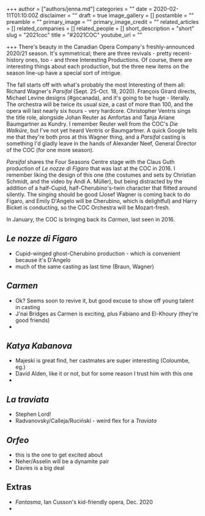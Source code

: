 +++
author = ["authors/jenna.md"]
categories = ""
date = 2020-02-11T01:10:00Z
disclaimer = ""
draft = true
image_gallery = []
postamble = ""
preamble = ""
primary_image = ""
primary_image_credit = ""
related_articles = []
related_companies = []
related_people = []
short_description = "short"
slug = "2021coc"
title = "#2021COC"
youtube_url = ""

+++
There's beauty in the Canadian Opera Company's freshly-announced 2020/21 season. It's symmetrical; there are three revivals - pretty recent-history ones, too - and three Interesting Productions. Of course, there are interesting things about each production, but the three new items on the season line-up have a special sort of intrigue.

The fall starts off with what's probably the most Interesting of them all: Richard Wagner's _Parsifal_ (Sept. 25-Oct. 18, 2020). François Girard directs, Michael Levine designs (#gocanada), and it's going to be huge - literally. The orchestra will be twice its usual size, a cast of more than 100, and the opera will last nearly six hours - very hardcore. Christopher Ventris sings the title role, alongside Johan Reuter as Amfortas and Tanja Ariane Baumgartner as Kundry. I remember Reuter well from the COC's _Die Walküre_, but I've not yet heard Ventris or Baumgartner. A quick Google tells me that they're both pros at this Wagner thing, and a _Parsifal_ casting is something I'd gladly leave in the hands of Alexander Neef, General Director of the COC (for one more season).

_Parsifal_ shares the Four Seasons Centre stage with the Claus Guth production of _Le nozze di Figaro_ that was last at the COC in 2016. I remember liking the design of this one (the costumes and sets by Christian Schmidt, and the video by Andi A. Müller), but being distracted by the addition of a half-Cupid, half-Cherubino's-twin character that flitted around silently. The singing should be good (Josef Wagner is coming back to do Figaro, and Emily D'Angelo will be Cherubino, which is delightful) and Harry Bicket is conducting, so the COC Orchestra will be Mozart-fresh. 

In January, the COC is bringing back its _Carmen_, last seen in 2016.

## _Le nozze di Figaro_

* Cupid-winged ghost-Cherubino production - which is convenient because it's D'Angelo
* much of the same casting as last time (Braun, Wagner)

## _Carmen_

* Ok? Seems soon to revive it, but good excuse to show off young talent in casting
* J'nai Bridges as Carmen is exciting, plus Fabiano and El-Khoury (they're good friends)
* 

## _Katya Kabanova_

* Majeski is great find, her castmates are super interesting (Coloumbe, eg.)
* David Alden, like it or not, but for some reason I trust him with this one
* 

## _La traviata_

* Stephen Lord!
* Radvanovsky/Calleja/Ruciński - weird flex for a _Traviata_

## _Orfeo_

* this is the one to get excited about
* Neher/Asselin will be a dynamite pair
* Davies is a big deal

## Extras

* _Fantasma_, Ian Cusson's kid-friendly opera, Dec. 2020
* 